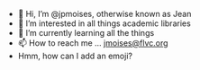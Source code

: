 - 👋 Hi, I’m @jpmoises, otherwise known as Jean
- 👀 I’m interested in all things academic libraries
- 🌱 I’m currently learning all the things
- 📫 How to reach me ... jmoises@flvc.org
- Hmm, how can I add an emoji?

<!---
jpmoises/jpmoises is a ✨ special ✨ repository because its `README.md` (this file) appears on your GitHub profile.
You can click the Preview link to take a look at your changes.
--->
